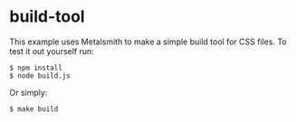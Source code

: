 
# build-tool

This example uses Metalsmith to make a simple build tool for CSS files. To test it out yourself run:

    $ npm install
    $ node build.js

Or simply:

    $ make build